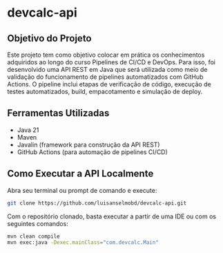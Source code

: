 # devcalc-api

## Objetivo do Projeto

Este projeto tem como objetivo colocar em prática os conhecimentos adquiridos ao longo do curso Pipelines de CI/CD e DevOps. Para isso, foi desenvolvido uma API REST em Java que será utilizada como meio de validação do funcionamento de pipelines automatizados com GitHub Actions. O pipeline inclui etapas de verificação de código, execução de testes automatizados, build, empacotamento e simulação de deploy.

## Ferramentas Utilizadas

- Java 21  
- Maven  
- Javalin (framework para construção da API REST)  
- GitHub Actions (para automação de pipelines CI/CD)

## Como Executar a API Localmente

Abra seu terminal ou prompt de comando e execute:

```bash
git clone https://github.com/luisanselmobd/devcalc-api.git
````
Com o repositório clonado, basta executar a partir de uma IDE ou com os seguintes comandos:

```bash
mvn clean compile
mvn exec:java -Dexec.mainClass="com.devcalc.Main"